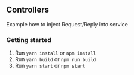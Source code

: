 ## Controllers

Example how to inject Request/Reply into service

### Getting started

1. Run `yarn install` or `npm install`
1. Run `yarn build` or `npm run build`
1. Run `yarn start` or `npm start`
